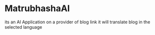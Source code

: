 # MatrubhashaAI
its an AI Application on a provider of blog link it will translate blog in the selected language
